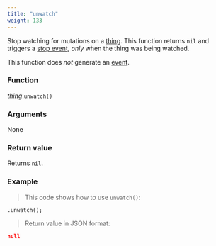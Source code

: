 ```yaml
---
title: "unwatch"
weight: 133
---
```


Stop watching for mutations on a [thing](..).
This function returns `nil` and triggers a [stop event](../../../watching/on-stop), *only* when the thing was being watched.

This function does *not* generate an [event](../../../overview/events).

### Function

*thing*.`unwatch()`

### Arguments

None

### Return value

Returns `nil`.

### Example

> This code shows how to use `unwatch()`:

```thingsdb,json_response
.unwatch();
```

> Return value in JSON format:

```json
null
```
